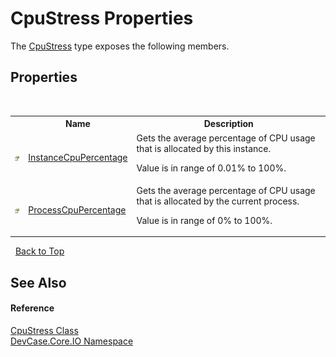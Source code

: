 # CpuStress Properties
 

The <a href="T_DevCase_Core_IO_CpuStress">CpuStress</a> type exposes the following members.


## Properties
&nbsp;<table><tr><th></th><th>Name</th><th>Description</th></tr><tr><td>![Public property](media/pubproperty.gif "Public property")</td><td><a href="P_DevCase_Core_IO_CpuStress_InstanceCpuPercentage">InstanceCpuPercentage</a></td><td>
Gets the average percentage of CPU usage that is allocated by this instance. 

 Value is in range of 0.01% to 100%.</td></tr><tr><td>![Public property](media/pubproperty.gif "Public property")</td><td><a href="P_DevCase_Core_IO_CpuStress_ProcessCpuPercentage">ProcessCpuPercentage</a></td><td>
Gets the average percentage of CPU usage that is allocated by the current process. 

 Value is in range of 0% to 100%.</td></tr></table>&nbsp;
<a href="#cpustress-properties">Back to Top</a>

## See Also


#### Reference
<a href="T_DevCase_Core_IO_CpuStress">CpuStress Class</a><br /><a href="N_DevCase_Core_IO">DevCase.Core.IO Namespace</a><br />